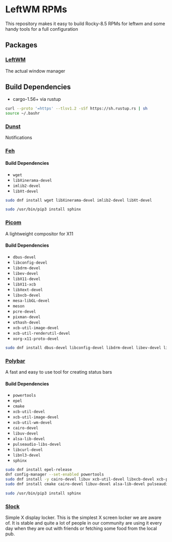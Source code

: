 # LeftWM RPMs
This repository makes it easy to build Rocky-8.5 RPMs for leftwm and some handy tools for a full configuration

## Packages

### [LeftWM](https://github.com/leftwm/leftwm)
The actual window manager

## Build Dependencies
* cargo-1.56+ via rustup

```sh
curl --proto '=https' --tlsv1.2 -sSf https://sh.rustup.rs | sh
source ~/.bashr
```

### [Dunst](https://dunst-project.org/)
Notifications


### [Feh](https://feh.finalrewind.org/)

#### Build Dependencies

* `wget`
* `libXinerama-devel`
* `imlib2-devel`
* `libXt-devel`

```sh
sudo dnf install wget libXinerama-devel imlib2-devel libXt-devel
```

```sh
sudo /usr/bin/pip3 install sphinx
```

### [Picom](https://github.com/yshui/picom)
A lightweight compositor for X11

#### Build Dependencies

* `dbus-devel`
* `libconfig-devel`
* `libdrm-devel`
* `libev-devel`
* `libX11-devel`
* `libX11-xcb`
* `libXext-devel`
* `libxcb-devel`
* `mesa-libGL-devel`
* `meson`
* `pcre-devel`
* `pixman-devel`
* `uthash-devel`
* `xcb-util-image-devel`
* `xcb-util-renderutil-devel`
* `xorg-x11-proto-devel`

```sh
sudo dnf install dbus-devel libconfig-devel libdrm-devel libev-devel libX11-devel libX11-xcb libXext-devel libxcb-devel mesa-libGL-devel meson pcre-devel pixman-devel uthash-devel xcb-util-image-devel xcb-util-renderutil-devel xorg-x11-proto-devel
```

### [Polybar](https://polybar.github.io/)
A fast and easy to use tool for creating status bars

#### Build Dependencies
* `powertools`
* `epel`
* `cmake`
* `xcb-util-devel`
* `xcb-util-image-devel`
* `xcb-util-wm-devel`
* `cairo-devel`
* `libuv-devel`
* `alsa-lib-devel`
* `pulseaudio-libs-devel`
* `libcurl-devel`
* `libnl3-devel`
* `sphinx`

```sh
sudo dnf install epel-release
dnf config-manager --set-enabled powertools
sudo dnf install -y cairo-devel libuv xcb-util-devel libxcb-devel xcb-proto xcb-util-image-devel xcb-util-wm-devel
sudo dnf install cmake cairo-devel libuv-devel alsa-lib-devel pulseaudio-libs-devel jsoncpp-devel libnl3-devel
```

```sh
sudo /usr/bin/pip3 install sphinx
```

### [Slock](https://tools.suckless.org/slock/)
Simple X display locker. This is the simplest X screen locker we are aware of. It is stable and quite a lot of people in our community are using it every day when they are out with friends or fetching some food from the local pub.
